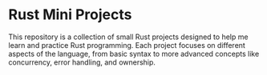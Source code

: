# Rust Mini Projects

This repository is a collection of small Rust projects designed to help me learn and practice Rust programming. Each project focuses on different aspects of the language, from basic syntax to more advanced concepts like concurrency, error handling, and ownership.